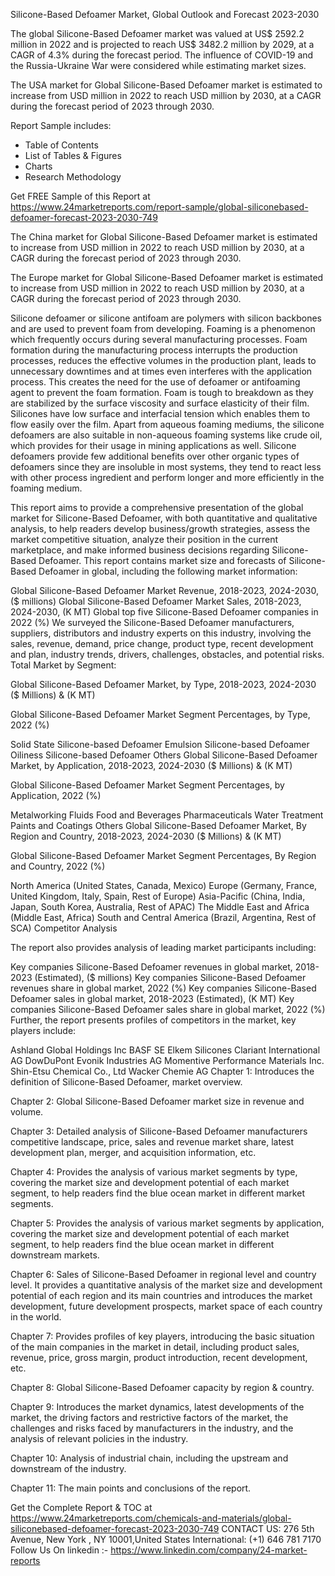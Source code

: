 Silicone-Based Defoamer Market, Global Outlook and Forecast 2023-2030

The global Silicone-Based Defoamer market was valued at US$ 2592.2 million in 2022 and is projected to reach US$ 3482.2 million by 2029, at a CAGR of 4.3% during the forecast period. The influence of COVID-19 and the Russia-Ukraine War were considered while estimating market sizes.

The USA market for Global Silicone-Based Defoamer market is estimated to increase from USD million in 2022 to reach USD million by 2030, at a CAGR during the forecast period of 2023 through 2030.

Report Sample includes:
- Table of Contents
- List of Tables & Figures
- Charts
- Research Methodology

Get FREE Sample of this Report at https://www.24marketreports.com/report-sample/global-siliconebased-defoamer-forecast-2023-2030-749

The China market for Global Silicone-Based Defoamer market is estimated to increase from USD million in 2022 to reach USD million by 2030, at a CAGR during the forecast period of 2023 through 2030.

The Europe market for Global Silicone-Based Defoamer market is estimated to increase from USD million in 2022 to reach USD million by 2030, at a CAGR during the forecast period of 2023 through 2030.

Silicone defoamer or silicone antifoam are polymers with silicon backbones and are used to prevent foam from developing. Foaming is a phenomenon which frequently occurs during several manufacturing processes. Foam formation during the manufacturing process interrupts the production processes, reduces the effective volumes in the production plant, leads to unnecessary downtimes and at times even interferes with the application process. This creates the need for the use of defoamer or antifoaming agent to prevent the foam formation. Foam is tough to breakdown as they are stabilized by the surface viscosity and surface elasticity of their film. Silicones have low surface and interfacial tension which enables them to flow easily over the film. Apart from aqueous foaming mediums, the silicone defoamers are also suitable in non-aqueous foaming systems like crude oil, which provides for their usage in mining applications as well. Silicone defoamers provide few additional benefits over other organic types of defoamers since they are insoluble in most systems, they tend to react less with other process ingredient and perform longer and more efficiently in the foaming medium.

This report aims to provide a comprehensive presentation of the global market for Silicone-Based Defoamer, with both quantitative and qualitative analysis, to help readers develop business/growth strategies, assess the market competitive situation, analyze their position in the current marketplace, and make informed business decisions regarding Silicone-Based Defoamer. This report contains market size and forecasts of Silicone-Based Defoamer in global, including the following market information:

Global Silicone-Based Defoamer Market Revenue, 2018-2023, 2024-2030, ($ millions)
Global Silicone-Based Defoamer Market Sales, 2018-2023, 2024-2030, (K MT)
Global top five Silicone-Based Defoamer companies in 2022 (%)
We surveyed the Silicone-Based Defoamer manufacturers, suppliers, distributors and industry experts on this industry, involving the sales, revenue, demand, price change, product type, recent development and plan, industry trends, drivers, challenges, obstacles, and potential risks. Total Market by Segment:

Global Silicone-Based Defoamer Market, by Type, 2018-2023, 2024-2030 ($ Millions) & (K MT)

Global Silicone-Based Defoamer Market Segment Percentages, by Type, 2022 (%)

Solid State Silicone-based Defoamer
Emulsion Silicone-based Defoamer
Oiliness Silicone-based Defoamer
Others
Global Silicone-Based Defoamer Market, by Application, 2018-2023, 2024-2030 ($ Millions) & (K MT)

Global Silicone-Based Defoamer Market Segment Percentages, by Application, 2022 (%)

Metalworking Fluids
Food and Beverages
Pharmaceuticals
Water Treatment
Paints and Coatings
Others
Global Silicone-Based Defoamer Market, By Region and Country, 2018-2023, 2024-2030 ($ Millions) & (K MT)

Global Silicone-Based Defoamer Market Segment Percentages, By Region and Country, 2022 (%)

North America (United States, Canada, Mexico)
Europe (Germany, France, United Kingdom, Italy, Spain, Rest of Europe)
Asia-Pacific (China, India, Japan, South Korea, Australia, Rest of APAC)
The Middle East and Africa (Middle East, Africa)
South and Central America (Brazil, Argentina, Rest of SCA)
Competitor Analysis

The report also provides analysis of leading market participants including:

Key companies Silicone-Based Defoamer revenues in global market, 2018-2023 (Estimated), ($ millions)
Key companies Silicone-Based Defoamer revenues share in global market, 2022 (%)
Key companies Silicone-Based Defoamer sales in global market, 2018-2023 (Estimated), (K MT)
Key companies Silicone-Based Defoamer sales share in global market, 2022 (%)
Further, the report presents profiles of competitors in the market, key players include:

Ashland Global Holdings Inc
BASF SE
Elkem Silicones
Clariant International AG
DowDuPont
Evonik Industries AG
Momentive Performance Materials Inc.
Shin-Etsu Chemical Co., Ltd
Wacker Chemie AG
Chapter 1: Introduces the definition of Silicone-Based Defoamer, market overview.

Chapter 2: Global Silicone-Based Defoamer market size in revenue and volume.

Chapter 3: Detailed analysis of Silicone-Based Defoamer manufacturers competitive landscape, price, sales and revenue market share, latest development plan, merger, and acquisition information, etc.

Chapter 4: Provides the analysis of various market segments by type, covering the market size and development potential of each market segment, to help readers find the blue ocean market in different market segments.

Chapter 5: Provides the analysis of various market segments by application, covering the market size and development potential of each market segment, to help readers find the blue ocean market in different downstream markets.

Chapter 6: Sales of Silicone-Based Defoamer in regional level and country level. It provides a quantitative analysis of the market size and development potential of each region and its main countries and introduces the market development, future development prospects, market space of each country in the world.

Chapter 7: Provides profiles of key players, introducing the basic situation of the main companies in the market in detail, including product sales, revenue, price, gross margin, product introduction, recent development, etc.

Chapter 8: Global Silicone-Based Defoamer capacity by region & country.

Chapter 9: Introduces the market dynamics, latest developments of the market, the driving factors and restrictive factors of the market, the challenges and risks faced by manufacturers in the industry, and the analysis of relevant policies in the industry.

Chapter 10: Analysis of industrial chain, including the upstream and downstream of the industry.

Chapter 11: The main points and conclusions of the report.

Get the Complete Report & TOC at https://www.24marketreports.com/chemicals-and-materials/global-siliconebased-defoamer-forecast-2023-2030-749
CONTACT US:
276 5th Avenue, New York , NY 10001,United States
International: (+1) 646 781 7170
Follow Us On linkedin :- https://www.linkedin.com/company/24-market-reports
